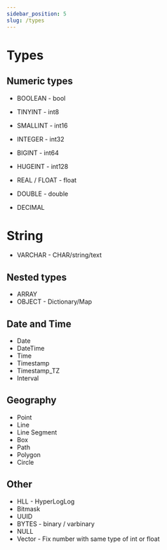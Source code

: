 ```yaml
---
sidebar_position: 5
slug: /types
---
```


# Types

## Numeric types

- BOOLEAN - bool
- TINYINT - int8
- SMALLINT - int16
- INTEGER - int32
- BIGINT - int64
- HUGEINT - int128

- REAL / FLOAT - float
- DOUBLE - double

- DECIMAL

# String
- VARCHAR - CHAR/string/text

## Nested types

- ARRAY
- OBJECT - Dictionary/Map

## Date and Time
- Date
- DateTime
- Time
- Timestamp
- Timestamp_TZ
- Interval

## Geography
- Point
- Line
- Line Segment
- Box
- Path
- Polygon
- Circle

## Other
- HLL - HyperLogLog
- Bitmask
- UUID
- BYTES - binary / varbinary
- NULL
- Vector - Fix number with same type of int or float